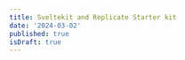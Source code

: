 ```yaml
---
title: Sveltekit and Replicate Starter kit
date: '2024-03-02'
published: true
isDraft: true
---
```

